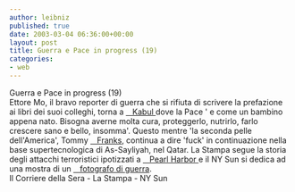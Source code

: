 ```yaml
---
author: leibniz
published: true
date: 2003-03-04 06:36:00+00:00
layout: post
title: Guerra e Pace in progress (19)  
categories:
- web
---
```


Guerra e Pace in progress (19)  
 Ettore Mo, il bravo reporter di guerra che si rifiuta di scrivere la prefazione ai libri dei suoi colleghi, torna a  [   Kabul ][1]dove la Pace '  e come un bambino appena nato. Bisogna averne molta cura, proteggerlo, nutrirlo, farlo crescere sano e bello, insomma'. Questo mentre 'la seconda pelle dell'America', Tommy  [   Franks][2], continua a dire 'fuck' in continuazione nella base supertecnologica di As-Sayliyah, nel Qatar. La Stampa segue la storia degli attacchi terroristici ipotizzati a  [   Pearl Harbor ][3]e il NY Sun si dedica ad una mostra di un  [   fotografo di guerra][4].  
  Il Corriere della Sera - La Stampa - NY Sun

[1]:	http://www.corriere.it/edicola/index.jsp?path=PRIMA_PAGINA&doc=VAR4
[2]:	http://www.corriere.it/edicola/index.jsp?path=ESTERI&doc=BASEUSA
[3]:	http://www.lastampa.it/edicola/sitoweb/Esteri/art3.asp
[4]:	http://www.nysun.com/sunarticle.asp?artID=587